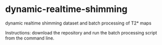 # dynamic-realtime-shimming
dynamic realtime shimming dataset and batch processing of T2* maps

Instructions: download the repository and run the batch processing script from the command line.
